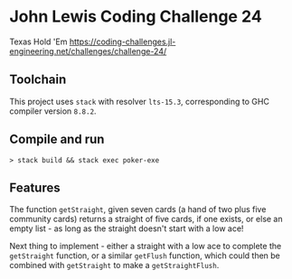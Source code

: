# John Lewis Coding Challenge 24

Texas Hold 'Em
<https://coding-challenges.jl-engineering.net/challenges/challenge-24/>

## Toolchain

This project uses `stack` with resolver `lts-15.3`, corresponding to GHC
compiler version `8.8.2`.

## Compile and run

```shell
> stack build && stack exec poker-exe
```

## Features

The function `getStraight`, given seven cards (a hand of two plus five community
cards) returns a straight of five cards, if one exists, or else an empty list -
as long as the straight doesn't start with a low ace!

Next thing to implement - either a straight with a low ace to complete the
`getStraight` function, or a similar `getFlush` function, which could then be
combined with `getStraight` to make a `getStraightFlush`.
